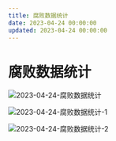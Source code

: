 ```yaml
---
title: 腐败数据统计
date: 2023-04-24 00:00:00
updated: 2023-04-24 00:00:00
---
```


# 腐败数据统计

![2023-04-24-腐败数据统计](assets/2023-04-24-腐败数据统计.jpeg)

![2023-04-24-腐败数据统计-1](assets/2023-04-24-腐败数据统计-1.jpeg)

![2023-04-24-腐败数据统计-2](assets/2023-04-24-腐败数据统计-2.jpeg)

